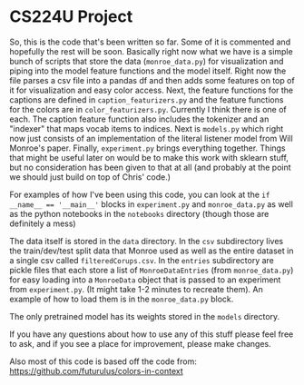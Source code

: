 # CS224U Project

So, this is the code that's been written so far. Some of it is commented and hopefully the rest will be soon. Basically right now what we have is a simple bunch of scripts that store the data (`monroe_data.py`) for visualization and piping into the model feature functions and the model itself. Right now the file parses a csv file into a pandas df and then adds some features on top of it for visualization and easy color access. Next, the feature functions for the captions are defined in `caption_featurizers.py` and the feature functions for the colors are in `color_featurizers.py`. Currently I think there is one of each. The caption feature function also includes the tokenizer and an "indexer" that maps vocab items to indices. Next is `models.py` which right now just consists of an implementation of the literal listener model from Will Monroe's paper. Finally, `experiment.py` brings everything together. Things that might be useful later on would be to make this work with sklearn stuff, but no consideration has been given to that at all (and probably at the point we should just build on top of Chris' code.)

For examples of how I've been using this code, you can look at the `if __name__ == '__main__'` blocks in `experiment.py` and `monroe_data.py` as well as the python notebooks in the `notebooks` directory (though those are definitely a mess)

The data itself is stored in the `data` directory. In the `csv` subdirectory lives the train/dev/test split data that Monroe used as well as the entire dataset in a single csv called `filteredCorups.csv`. In the `entries` subdirectory are pickle files that each store a list of `MonroeDataEntries` (from `monroe_data.py`) for easy loading into a `MonroeData` object that is passed to an experiment from `experiment.py`. (It might take 1-2 minutes to recreate them). An example of how to load them is in the `monroe_data.py` block.

The only pretrained model has its weights stored in the `models` directory.

If you have any questions about how to use any of this stuff please feel free to ask, and if you see a place for improvement, please make changes.

Also most of this code is based off the code from: <https://github.com/futurulus/colors-in-context>

